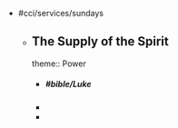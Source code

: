 - #cci/services/sundays
	- ## The Supply of the Spirit
	  theme:: Power
		- ##### #bible/Luke
		-
		-